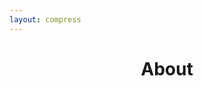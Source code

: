 ```yaml
---
layout: compress
---
```

<!DOCTYPE html>
<html lang="en" class="no-js">
<head>
    <meta charset="UTF-8"/>
    <meta http-equiv="X-UA-Compatible" content="IE=edge">
    <meta name="viewport" content="width=device-width, initial-scale=1">
    <title>{{ site.title }}</title>
    <meta name="description" content="{{ site.description }}"/>
    <meta name="keywords" content="{{ site.keywords }}"/>
    <meta name="author" content="{{ site.author }}"/>
    <link rel="shortcut icon" href="img/starfav256.png">
    <link rel="stylesheet" type="text/css" href="css/normalize.css"/>
    <link rel="stylesheet" type="text/css" href="fonts/font-awesome/css/font-awesome.css"/>
    <link rel="stylesheet" type="text/css" href="css/modern-blog.css"/>
    <!--[if IE]>
    <script type="text/javascript" src="js/vendors/html5.min.js"></script>
    <![endif]-->
    <script>
        if (navigator.userAgent.toLowerCase().indexOf('firefox') > -1) {
            var root = document.getElementsByTagName('html')[0];
            root.setAttribute('class', 'ff');
        }
    </script>
</head>
<body class="body">
<div class="container">
    <header class="header">
        <h1>About</h1>
</header>

<script src="js/vendors/TweenMax.min.js"></script>
<script src="js/vendors/ScrollToPlugin.min.js"></script>
<script src="js/vendors/cash.min.js"></script>
<script src="js/card-modern-blog.js"></script>
<script src="js/modern-blog.js"></script>
</body>
</html>
